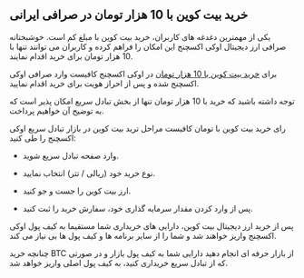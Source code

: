 

## خرید بیت کوین با 10 هزار تومان در صرافی ایرانی

یکی از مهمترین دغدغه های کاربران، خرید بیت کوین با مبلغ کم است. خوشبختانه صرافی ارز دیجیتال اوکی اکسچنج این امکان را فراهم کرده و کاربران می توانند تنها با 10 هزار تومان برای خرید اقدام نمایند.

برای [خرید بیت کوین با 10 هزار تومان](https://ok-ex.io/buy-and-sell/BTC/) در اوکی اکسچنج کافیست وارد صرافی اوکی اکسچنج شده و پس از احراز هویت برای خرید اقدام نمایید.

توجه داشته باشید که خرید با 10 هزار تومان تنها از بخش تبادل سریع امکان پذیر است که به توضیح آن خواهیم پرداخت.

رای خرید بیت‌ کوین با تومان کافیست مراحل ترید بیت کوین در بازار تبادل سریع اوکی اکسچنج را طی کنید:

-   وارد صفحه تبادل سریع شوید.
    
-   نوع خرید خود (ریالی / تتر) انتخاب نمایید.
    
-   ارز بیت کوین را جست و جو کنید.
    
-   پس از وارد کردن مقدار سرمایه گذاری خود، سفارش خرید را ثبت کنید.
    

پس از خرید ارز دیجیتال بیت کوین، دارایی های خریداری شما مستقیما به کیف پول اوکی اکسچنج واریز خواهند شد و شما را از سایر برنامه ها و کیف پول ها بی نیاز می کند.

چنانچه خرید BTC از بازار حرفه ای انجام دهید دارایی شما به کیف پول بازار و در صورتی که از تبادل سریع خریداری کنید، به کیف پول اصلی واریز خواهد شد.

